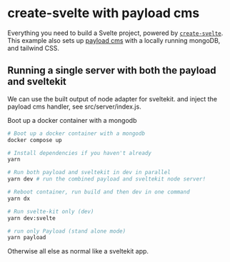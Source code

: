 # create-svelte with payload cms

Everything you need to build a Svelte project, powered by [`create-svelte`](https://github.com/sveltejs/kit/tree/master/packages/create-svelte).
This example also sets up [payload cms](https://payloadcms.com/) with a locally running mongoDB, and tailwind CSS.

## Running a single server with both the payload and sveltekit

We can use the built output of node adapter for sveltekit.
and inject the payload cms handler, see src/server/index.js.

Boot up a docker container with a mongodb

```bash
# Boot up a docker container with a mongodb
docker compose up 

# Install dependencies if you haven't already
yarn

# Run both payload and sveltekit in dev in parallel
yarn dev # run the combined payload and sveltekit node server!

# Reboot container, run build and then dev in one command
yarn dx 

# Run svelte-kit only (dev)
yarn dev:svelte

# run only Payload (stand alone mode)
yarn payload
```

Otherwise all else as normal like a sveltekit app.
